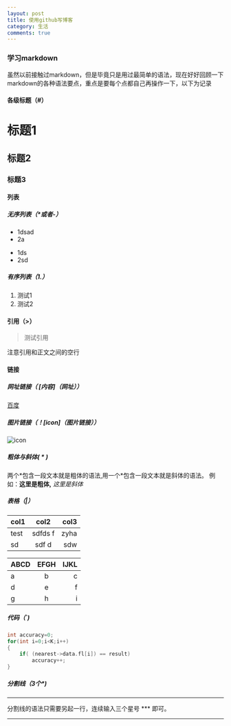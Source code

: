 ```yaml
---
layout: post
title: 使用github写博客
category: 生活
comments: true
---
```


### 学习markdown
虽然以前接触过markdown，但是毕竟只是用过最简单的语法，现在好好回顾一下markdown的各种语法要点，重点是要每个点都自己再操作一下，以下为记录

#### 各级标题（#）

# 标题1

## 标题2

### 标题3

#### 列表

##### 无序列表（*或者-）
* 1dsad
* 2a
- 1ds
- 2sd

##### 有序列表（1.）

1. 测试1
2. 测试2

#### 引用（>）
> 测试引用

注意引用和正文之间的空行

#### 链接

##### 网址链接（ [内容]（网址））
[百度](http:\\www.baidu.com)

##### 图片链接（！[icon]（图片链接））
![icon](http://kuyun-zhangyang.github.io/krwyblog/images/test.jpg)

##### 粗体与斜体( * )
两个\*包含一段文本就是粗体的语法,用一个\*包含一段文本就是斜体的语法。
例如：**这里是粗体,** *这里是斜体*

##### 表格（|）  
|  col1        | col2          | col3  |      
| -----|:----:| ----:|       
| test         |  sdfds f      |  zyha |     
|  sd          |  sdf d        |  sdw  |      

| ABCD | EFGH | IJKL |   
| -----|:----:| ----:|   
| a    | b    | c    |   
| d    | e    |  f   |   
| g    | h    |   i  | 

##### 代码（`)
```c
int accuracy=0;
for(int i=0;i<K;i++)
{
	if( (nearest->data.fl[i]) == result)
		accuracy++;
}
```

##### 分割线（3个*)
***
分割线的语法只需要另起一行，连续输入三个星号 *** 即可。
***

